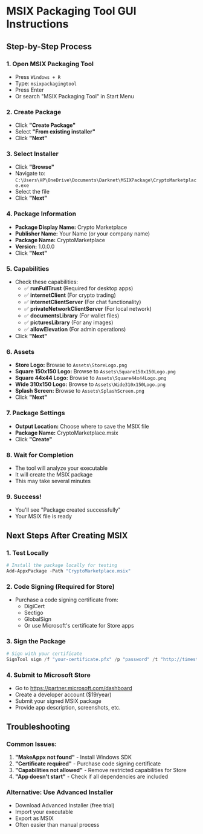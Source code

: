 # MSIX Packaging Tool GUI Instructions

## Step-by-Step Process

### 1. Open MSIX Packaging Tool
- Press `Windows + R`
- Type: `msixpackagingtool`
- Press Enter
- Or search "MSIX Packaging Tool" in Start Menu

### 2. Create Package
- Click **"Create Package"**
- Select **"From existing installer"**
- Click **"Next"**

### 3. Select Installer
- Click **"Browse"**
- Navigate to: `C:\Users\HP\OneDrive\Documents\Darknet\MSIXPackage\CryptoMarketplace.exe`
- Select the file
- Click **"Next"**

### 4. Package Information
- **Package Display Name:** Crypto Marketplace
- **Publisher Name:** Your Name (or your company name)
- **Package Name:** CryptoMarketplace
- **Version:** 1.0.0.0
- Click **"Next"**

### 5. Capabilities
- Check these capabilities:
  - ✅ **runFullTrust** (Required for desktop apps)
  - ✅ **internetClient** (For crypto trading)
  - ✅ **internetClientServer** (For chat functionality)
  - ✅ **privateNetworkClientServer** (For local network)
  - ✅ **documentsLibrary** (For wallet files)
  - ✅ **picturesLibrary** (For any images)
  - ✅ **allowElevation** (For admin operations)
- Click **"Next"**

### 6. Assets
- **Store Logo:** Browse to `Assets\StoreLogo.png`
- **Square 150x150 Logo:** Browse to `Assets\Square150x150Logo.png`
- **Square 44x44 Logo:** Browse to `Assets\Square44x44Logo.png`
- **Wide 310x150 Logo:** Browse to `Assets\Wide310x150Logo.png`
- **Splash Screen:** Browse to `Assets\SplashScreen.png`
- Click **"Next"**

### 7. Package Settings
- **Output Location:** Choose where to save the MSIX file
- **Package Name:** CryptoMarketplace.msix
- Click **"Create"**

### 8. Wait for Completion
- The tool will analyze your executable
- It will create the MSIX package
- This may take several minutes

### 9. Success!
- You'll see "Package created successfully"
- Your MSIX file is ready

## Next Steps After Creating MSIX

### 1. Test Locally
```powershell
# Install the package locally for testing
Add-AppxPackage -Path "CryptoMarketplace.msix"
```

### 2. Code Signing (Required for Store)
- Purchase a code signing certificate from:
  - DigiCert
  - Sectigo
  - GlobalSign
  - Or use Microsoft's certificate for Store apps

### 3. Sign the Package
```powershell
# Sign with your certificate
SignTool sign /f "your-certificate.pfx" /p "password" /t "http://timestamp.digicert.com" "CryptoMarketplace.msix"
```

### 4. Submit to Microsoft Store
- Go to https://partner.microsoft.com/dashboard
- Create a developer account ($19/year)
- Submit your signed MSIX package
- Provide app description, screenshots, etc.

## Troubleshooting

### Common Issues:
1. **"MakeAppx not found"** - Install Windows SDK
2. **"Certificate required"** - Purchase code signing certificate
3. **"Capabilities not allowed"** - Remove restricted capabilities for Store
4. **"App doesn't start"** - Check if all dependencies are included

### Alternative: Use Advanced Installer
- Download Advanced Installer (free trial)
- Import your executable
- Export as MSIX
- Often easier than manual process 
